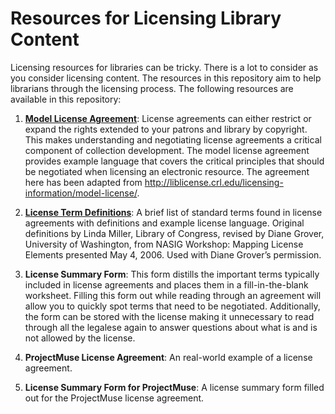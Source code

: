 # Resources for Licensing Library Content

Licensing resources for libraries can be tricky. There is a lot to consider as you consider licensing content. The resources in this repository aim to help librarians through the licensing process. The following resources are available in this repository:

1. **[Model License Agreement](model_license_agreement.md)**: License agreements can either restrict or expand the rights extended to your patrons and library by copyright. This makes understanding and negotiating license agreements a critical component of collection development. The model license agreement provides example language that covers the critical principles that should be negotiated when licensing an electronic resource. The agreement here has been adapted from <http://liblicense.crl.edu/licensing-information/model-license/>.

2. **[License Term Definitions](license_term_definitions.md)**: A brief list of standard terms found in license agreements with definitions and example license language. Original definitions by Linda Miller, Library of Congress, revised by Diane Grover, University of Washington, from NASIG Workshop: Mapping License Elements presented May 4, 2006. Used with Diane Grover’s permission.

3. **License Summary Form**: This form distills the important terms typically included in license agreements and places them in a fill-in-the-blank worksheet. Filling this form out while reading through an agreement will allow you to quickly spot terms that need to be negotiated. Additionally, the form can be stored with the license making it unnecessary to read through all the legalese again to answer questions about what is and is not allowed by the license.

4. **ProjectMuse License Agreement**: An real-world example of a license agreement.

5. **License Summary Form for ProjectMuse**: A license summary form filled out for the ProjectMuse license agreement.